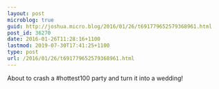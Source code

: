 ```yaml
---
layout: post
microblog: true
guid: http://joshua.micro.blog/2016/01/26/t691779652579368961.html
post_id: 36270
date: 2016-01-26T11:28:16+1100
lastmod: 2019-07-30T17:41:25+1100
type: post
url: /2016/01/26/t691779652579368961.html
---
```

About to crash a #hottest100 party and turn it into a wedding!
